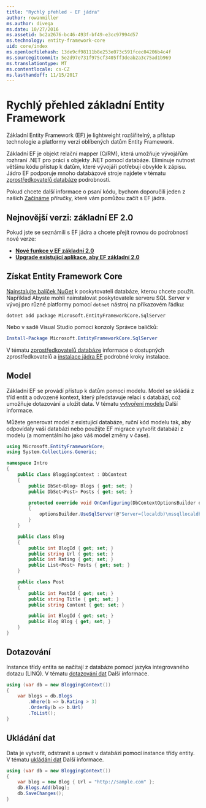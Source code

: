 ```yaml
---
title: "Rychlý přehled - EF jádra"
author: rowanmiller
ms.author: divega
ms.date: 10/27/2016
ms.assetid: bc2a2676-bc46-493f-bf49-e3cc97994d57
ms.technology: entity-framework-core
uid: core/index
ms.openlocfilehash: 13de9cf98111b8e253e073c591fcec04206b4c4f
ms.sourcegitcommit: 5e2d97e731f975cf3405ff3deab2a3c75ad1b969
ms.translationtype: MT
ms.contentlocale: cs-CZ
ms.lasthandoff: 11/15/2017
---
```

# <a name="entity-framework-core-quick-overview"></a>Rychlý přehled základní Entity Framework

Základní Entity Framework (EF) je lightweight rozšiřitelný, a přístup technologie a platformy verzi oblíbených datům Entity Framework.

Základní EF je objekt relační mapper (O/RM), která umožňuje vývojářům rozhraní .NET pro práci s objekty .NET pomocí databáze. Eliminuje nutnost většinu kódu přístup k datům, které vývojáři potřebují obvykle k zápisu. Jádro EF podporuje mnoho databázové stroje najdete v tématu [zprostředkovatelů databáze](providers/index.md) podrobnosti.

Pokud chcete další informace o psaní kódu, bychom doporučili jeden z našich [Začínáme](get-started/index.md) příručky, které vám pomůžou začít s EF jádra.

## <a name="latest-version-ef-core-20"></a>Nejnovější verzi: základní EF 2.0

Pokud jste se seznámili s EF jádra a chcete přejít rovnou do podrobnosti nové verze:

- **[Nové funkce v EF základní 2.0](what-is-new/index.md)**
- **[Upgrade existující aplikace, aby EF základní 2.0](miscellaneous/1x-2x-upgrade.md)**

## <a name="get-entity-framework-core"></a>Získat Entity Framework Core

[Nainstalujte balíček NuGet](https://docs.nuget.org/ndocs/quickstart/use-a-package) k poskytovateli databáze, kterou chcete použít. Například Abyste mohli nainstalovat poskytovatele serveru SQL Server v vývoj pro různé platformy pomocí `dotnet` nástroj na příkazovém řádku:

``` Console
dotnet add package Microsoft.EntityFrameworkCore.SqlServer
```

Nebo v sadě Visual Studio pomocí konzoly Správce balíčků:

``` PowerShell
Install-Package Microsoft.EntityFrameworkCore.SqlServer
```
V tématu [zprostředkovatelů databáze](providers/index.md) informace o dostupných zprostředkovatelů a [instalace jádra EF](get-started/install/index.md) podrobné kroky instalace.

## <a name="the-model"></a>Model

Základní EF se provádí přístup k datům pomocí modelu. Model se skládá z tříd entit a odvozené kontext, který představuje relaci s databází, což umožňuje dotazování a uložit data. V tématu [vytvoření modelu](modeling/index.md) Další informace.

Můžete generovat model z existující databáze, ruční kód modelu tak, aby odpovídaly vaší databázi nebo použijte EF migrace vytvořit databázi z modelu (a momentální ho jako váš model změny v čase).

``` csharp
using Microsoft.EntityFrameworkCore;
using System.Collections.Generic;

namespace Intro
{
    public class BloggingContext : DbContext
    {
        public DbSet<Blog> Blogs { get; set; }
        public DbSet<Post> Posts { get; set; }

        protected override void OnConfiguring(DbContextOptionsBuilder optionsBuilder)
        {
            optionsBuilder.UseSqlServer(@"Server=(localdb)\mssqllocaldb;Database=MyDatabase;Trusted_Connection=True;");
        }
    }

    public class Blog
    {
        public int BlogId { get; set; }
        public string Url { get; set; }
        public int Rating { get; set; }
        public List<Post> Posts { get; set; }
    }

    public class Post
    {
        public int PostId { get; set; }
        public string Title { get; set; }
        public string Content { get; set; }

        public int BlogId { get; set; }
        public Blog Blog { get; set; }
    }
}
```

## <a name="querying"></a>Dotazování

Instance třídy entita se načítají z databáze pomocí jazyka integrovaného dotazu (LINQ). V tématu [dotazování dat](querying/index.md) Další informace.

``` csharp
using (var db = new BloggingContext())
{
    var blogs = db.Blogs
        .Where(b => b.Rating > 3)
        .OrderBy(b => b.Url)
        .ToList();
}
```

## <a name="saving-data"></a>Ukládání dat

Data je vytvořit, odstranit a upravit v databázi pomocí instance třídy entity. V tématu [ukládání dat](saving/index.md) Další informace.

``` csharp
using (var db = new BloggingContext())
{
    var blog = new Blog { Url = "http://sample.com" };
    db.Blogs.Add(blog);
    db.SaveChanges();
}
```

